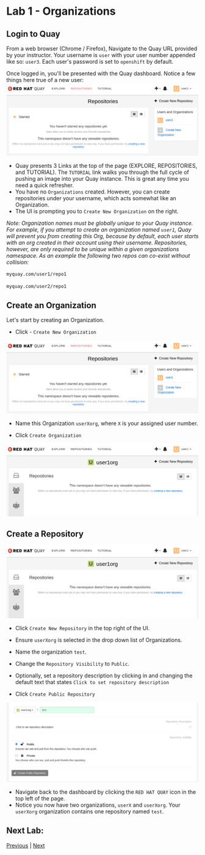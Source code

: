 # Lab 1 - Organizations

## Login to Quay
From a web browser (Chrome / Firefox), Navigate to the Quay URL provided by your instructor.
Your username is `user` with your user number appended like so: `user3`. Each user's password is set to `openshift` by default. 

Once logged in, you'll be presented with the Quay dashboard. Notice a few things here true of a new user:
![Quay Dashboard](/images/lab1-1.png)

* Quay presents 3 Links at the top of the page (EXPLORE, REPOSITORIES, and TUTORIAL). The `TUTORIAL` link walks you through the full cycle of pushing an image into your Quay instance. This is great any time you need a quick refresher.
* You have no `Organizations` created. However, you can create repositories under your username, which acts somewhat like an Organization.
* The UI is prompting you to `Create New Organization` on the right.

*Note: Organization names must be globally unique to your Quay instance. For example, if you attempt to create an organization named `user1`, Quay will prevent you from creating this Org, because by default, each user starts with an org created in their account using their username. Repositories, however, are only required to be unique within a given organizations namespace. As an example the following two repos can co-exist without collision:*

```
myquay.com/user1/repo1

myquay.com/user2/repo1
```

## Create an Organization
Let's start by creating an Organization.
* Click - `Create New Organization`

![Quay Dashboard](/images/lab1-1.png)

* Name this Organization `userXorg`, where `X` is your assigned user number.


* Click `Create Organization`

![Quay Dashboard](/images/lab1-3.png)



## Create a Repository
![Quay Dashboard](/images/lab1-3.png)

* Click `Create New Repository` in the top right of the UI.

* Ensure `userXorg` is selected in the drop down list of Organizations.

* Name the organization `test`.

* Change the `Repository Visibility` to `Public`.

* Optionally, set a repository description by clicking in and changing the default text that states `Click to set repository description`

* Click `Create Public Repository`

![Quay Dashboard](/images/lab1-4.png)

* Navigate back to the dashboard by clicking the `RED HAT QUAY` icon in the top left of the page.
* Notice you now have two organizations, `userX` and `userXorg`. Your `userXorg` organization contains one repository named `test`.



## Next Lab:
[Previous](https://github.com/mbach04/quay_workshop_instructions/blob/master/README.md) | [Next](https://github.com/mbach04/quay_workshop_instructions/blob/master/lab2.md)

